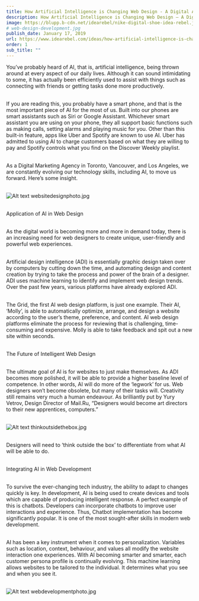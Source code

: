 ```yaml
---
title: How Artificial Intelligence is Changing Web Design - A Digital Agency Perspective | Idea Rebel
description: How Artificial Intelligence is Changing Web Design – A Digital Agency Perspective
image: https://blupp.b-cdn.net/idearebel/nike-digital-shoe-idea-rebel.jpeg?quality=80&width=800
# web-design-development.jpg
publish_date: January 17, 2019
url: https://www.idearebel.com/ideas/how-artificial-intelligence-is-changing-web-design-and-development/
order: 1
sub_title: ""
---
```

You’ve probably heard of AI, that is, artificial intelligence, being thrown around at every aspect of our daily lives. Although it can sound intimidating to some, it has actually been efficiently used to assist with things such as connecting with friends or getting tasks done more productively.

\
If you are reading this, you probably have a smart phone, and that is the most important piece of AI for the most of us. Built into our phones are smart assistants such as Siri or Google Assistant. Whichever smart assistant you are using on your phone, they all support basic functions such as making calls, setting alarms and playing music for you. Other than this built-in feature, apps like Uber and Spotify are known to use AI. Uber has admitted to using AI to charge customers based on what they are willing to pay and Spotify controls what you find on the Discover Weekly playlist.

\
As a Digital Marketing Agency in Toronto, Vancouver, and Los Angeles, we are constantly evolving our technology skills, including AI, to move us forward. Here’s some insight.

\
![Alt text](https://blupp.b-cdn.net/idearebel/nike-digital-shoe-idea-rebel.jpeg?quality=80&width=800?quality=80&width=800 "a title")
websitedesignphoto.jpg

\
Application of AI in Web Design

\
As the digital world is becoming more and more in demand today, there is an increasing need for web designers to create unique, user-friendly and powerful web experiences.

\
Artificial design intelligence (ADI) is essentially graphic design taken over by computers by cutting down the time, and automating design and content creation by trying to take the process and power of the brain of a designer. ADI uses machine learning to identify and implement web design trends. Over the past few years, various platforms have already explored ADI.

\
The Grid, the first AI web design platform, is just one example. Their AI, ‘Molly’, is able to automatically optimize, arrange, and design a website according to the user’s theme, preference, and content. AI web design platforms eliminate the process for reviewing that is challenging, time-consuming and expensive. Molly is able to take feedback and spit out a new site within seconds.

\
The Future of Intelligent Web Design

\
The ultimate goal of AI is for websites to just make themselves. As ADI becomes more polished, it will be able to provide a higher baseline level of competence. In other words, AI will do more of the ‘legwork’ for us. Web designers won’t become obsolete, but many of their tasks will. Creativity still remains very much a human endeavour. As brilliantly put by Yury Vetrov, Design Director of Mail.Ru, “Designers would become art directors to their new apprentices, computers.”

\
![Alt text](https://blupp.b-cdn.net/idearebel/nike-digital-shoe-idea-rebel.jpeg?quality=80&width=800?quality=80&width=800 "a title")
thinkoutsidethebox.jpg

\
Designers will need to ‘think outside the box’ to differentiate from what AI will be able to do.

\
Integrating AI in Web Development

\
To survive the ever-changing tech industry, the ability to adapt to changes quickly is key. In development, AI is being used to create devices and tools which are capable of producing intelligent response. A perfect example of this is chatbots. Developers can incorporate chatbots to improve user interactions and experience. Thus, Chatbot implementation has become significantly popular. It is one of the most sought-after skills in modern web development.

\
AI has been a key instrument when it comes to personalization. Variables such as location, context, behaviour, and values all modify the website interaction one experiences. With AI becoming smarter and smarter, each customer persona profile is continually evolving. This machine learning allows websites to be tailored to the individual. It determines what you see and when you see it.

\
![Alt text](https://blupp.b-cdn.net/idearebel/nike-digital-shoe-idea-rebel.jpeg?quality=80&width=800?quality=80&width=800 "a title")
webdevelopmentphoto.jpg
